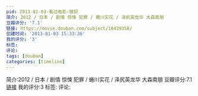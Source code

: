 ```yaml
---
pid: 2013-01-03-看过电影-狼狈
简介: 2012 / 日本 / 剧情 惊悚 犯罪 / 蜷川实花 / 泽尻英龙华 大森南朋
豆瓣评分: '7.1'
链接: https://movie.douban.com/subject/10439358/
创建时间: '2013-01-03 15:33:36'
我的评分: '3'
标签:
评论:
tags: [douban]
categories: [timeline]
---
```

简介:2012 / 日本 / 剧情 惊悚 犯罪 / 蜷川实花 / 泽尻英龙华 大森南朋
豆瓣评分:7.1
[链接](https://movie.douban.com/subject/10439358/)
我的评分:3
标签:
评论:
